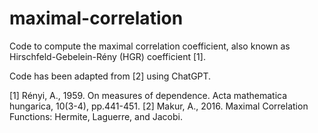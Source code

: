 # maximal-correlation
Code to compute the maximal correlation coefficient, also known as Hirschfeld-Gebelein-Rény (HGR) coefficient [1].

Code has been adapted from [2] using ChatGPT.

[1] Rényi, A., 1959. On measures of dependence. Acta mathematica hungarica, 10(3-4), pp.441-451.
[2] Makur, A., 2016. Maximal Correlation Functions: Hermite, Laguerre, and Jacobi.
